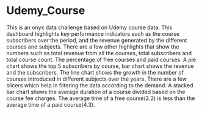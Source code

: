 # Udemy_Course
This is an onyx data challenge based on Udemy course data. This dashboard highlights key performance indicators such as the course subscribers over the period, and the revenue generated by the different courses and subjects. There are a few other highlights that show the numbers such as total revenue from all the courses, total subscribers and total course count. The percentage of free courses and paid courses. A pie chart shows the top 5 subscribers by course, bar chart shows the revenue and the subscribers. The line chart shows the growth in the number of courses introduced in different subjects over the years. There are a few slicers which help in filtering the data according to the demand. A stacked bar chart shows the average duration of a course divided based on the course fee charges. The average time of a free course(2.2) is less than the average time of a paid course(4.3).
